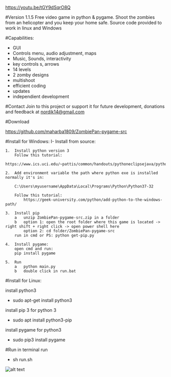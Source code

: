 https://youtu.be/tGY9dSqrO8Q

#Version 1.1.5
Free video game in python & pygame. Shoot the zombies from an helicopter and you keep your home safe. 
Source code provided to work in linux and Windows 

#Capabilities:
-   GUI
-   Controls menu, audio adjustment, maps
-   Music, Sounds, interactivity
-   key controls s, arrows
-   14 levels
-   2 zomby designs
-   multishoot
-   efficient coding
-   updates
-   independient development

#Contact
Join to this project or support it for future development, donations and feedback at
nordik14@gmail.com

#Download 

 https://github.com/maharba1809/ZombiePan-pygame-src

#Install for Windows:
I-  Install from source:

    1.  Install python version 3
        Follow this tutorial:
        https://www.ics.uci.edu/~pattis/common/handouts/pythoneclipsejava/python.html

    2.  Add environment variable the path where python exe is installed normally it's in:

        C:\Users\myusername\AppData\Local\Programs\Python\Python37-32

        Follow this tutorial:
            https://geek-university.com/python/add-python-to-the-windows-path/

    3.  Install pip
        a   unzip ZombiePan-pygame-src.zip in a folder
        b   option 1: open the root folder where this game is located -> right shift + right click -> open power shell here
            option 2: cd folder/ZombiePan-pygame-src
        run in cmd or PS: python get-pip.py

    4.  Install pygame:
        open cmd and run:
        pip install pygame

    5.  Run
        a   python main.py
        b   double click in run.bat

#Install for Linux:

install python3
-   sudo apt-get install python3

install pip 3 for python 3
-    sudo apt install python3-pip

install pygame for python3
-    sudo pip3 install pygame

#Run 
in terminal run
-   sh run.sh
    
![alt text](https://linuxparaorcos.files.wordpress.com/2019/06/zombie-pan-1.1.5_003.png?w=748)

